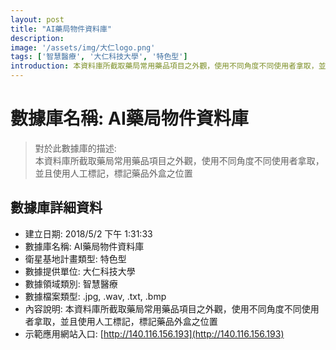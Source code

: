 ```yaml
---
layout: post
title: "AI藥局物件資料庫"
description: 
image: '/assets/img/大仁logo.png'
tags: ['智慧醫療', '大仁科技大學', '特色型']
introduction: 本資料庫所截取藥局常用藥品項目之外觀，使用不同角度不同使用者拿取，並且使用人工標記，標記藥品外盒之位置		
---
```


# 數據庫名稱: AI藥局物件資料庫	

> 對於此數據庫的描述: <br>
> 本資料庫所截取藥局常用藥品項目之外觀，使用不同角度不同使用者拿取，並且使用人工標記，標記藥品外盒之位置

## 數據庫詳細資料

+ 建立日期: 2018/5/2 下午 1:31:33	
+ 數據庫名稱: AI藥局物件資料庫	
+ 衛星基地計畫類型: 特色型
+ 數據提供單位: 大仁科技大學	
+ 數據領域類別: 智慧醫療
+ 數據檔案類型: .jpg, .wav, .txt, .bmp		
+ 內容說明: 本資料庫所截取藥局常用藥品項目之外觀，使用不同角度不同使用者拿取，並且使用人工標記，標記藥品外盒之位置		 
+ 示範應用網站入口: [http://140.116.156.193](http://140.116.156.193)
						